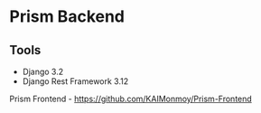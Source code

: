 # Prism Backend

## Tools

- Django 3.2
- Django Rest Framework 3.12


Prism Frontend - https://github.com/KAIMonmoy/Prism-Frontend
